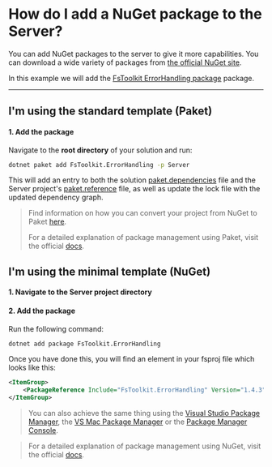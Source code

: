 # How do I add a NuGet package to the Server?
You can add NuGet packages to the server to give it more capabilities. You can download a wide variety of packages from [the official NuGet site](https://nuget.org/).

In this example we will add the [FsToolkit ErrorHandling package](https://www.nuget.org/packages/FsToolkit.ErrorHandling/) package.

---

## **I'm using the standard template** (Paket)

#### 1. Add the package
Navigate to the **root directory** of your solution and run:

```bash
dotnet paket add FsToolkit.ErrorHandling -p Server
```

This will add an entry to both the solution [paket.dependencies](https://fsprojects.github.io/Paket/dependencies-file.html) file and the Server project's [paket.reference](https://fsprojects.github.io/Paket/references-files.html) file, as well as update the lock file with the updated dependency graph.

> Find information on how you can convert your project from NuGet to Paket [here](../migrate-to-paket).
>
> For a detailed explanation of package management using Paket, visit the official [docs](https://fsprojects.github.io/Paket/learn-how-to-use-paket.html).

## **I'm using the minimal template** (NuGet)
#### 1. Navigate to the **Server** project directory
#### 2. Add the package
Run the following command:

```bash
dotnet add package FsToolkit.ErrorHandling
```

Once you have done this, you will find an element in your fsproj file which looks like this:
```xml
<ItemGroup>
    <PackageReference Include="FsToolkit.ErrorHandling" Version="1.4.3" />
</ItemGroup>
```

> You can also achieve the same thing using the [Visual Studio Package Manager](https://docs.microsoft.com/en-us/nuget/quickstart/install-and-use-a-package-in-visual-studio#nuget-package-manager), the [VS Mac Package Manager](https://docs.microsoft.com/en-us/nuget/quickstart/install-and-use-a-package-in-visual-studio-mac) or the [Package Manager Console](https://docs.microsoft.com/en-us/nuget/quickstart/install-and-use-a-package-in-visual-studio#package-manager-console).

> For a detailed explanation of package management using NuGet, visit the official [docs](https://docs.microsoft.com/en-us/nuget/consume-packages/overview-and-workflow).
